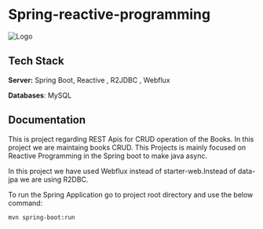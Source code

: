 # Spring-reactive-programming

![Logo](https://miro.medium.com/v2/resize:fit:700/0*R60lnmJl4hanOBaJ.png)


## Tech Stack


**Server:** Spring Boot, Reactive , R2JDBC , Webflux

**Databases**: MySQL


## Documentation

This is project regarding REST Apis for CRUD operation of the Books.
In this project we are maintaing books CRUD. This Projects is mainly focused on Reactive Programming in the Spring boot to make java async.

In this project we have used Webflux instead of starter-web.Instead of data-jpa we are using R2DBC.

To run the Spring Application go to project root directory and use the below command: 

```mvn spring-boot:run```
